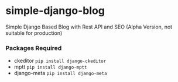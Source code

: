 # simple-django-blog
Simple Django Based Blog with Rest API and SEO (Alpha Version, not suitable for production)

### Packages Required
* ckeditor `pip install django-ckeditor`
* mptt `pip install django-mptt`
* django-meta `pip install django-meta`